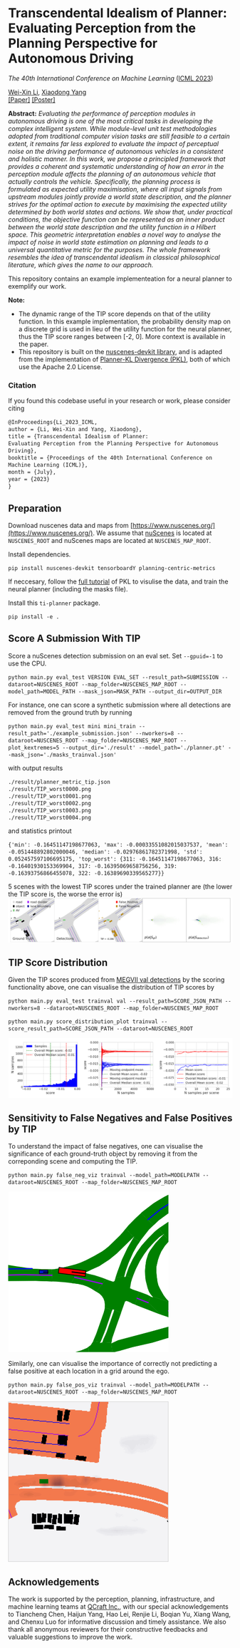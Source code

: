 # Transcendental Idealism of Planner:<br>Evaluating Perception from the Planning Perspective for Autonomous Driving

*The 40th International Conference on Machine Learning* ([ICML 2023](https://icml.cc/Conferences/2023))<br>

[Wei-Xin Li](http://www.svcl.ucsd.edu/~nicolas/), [Xiaodong Yang](https://xiaodongyang.org/) <br>
[[Paper]](https://arxiv.org/pdf/2306.07276.pdf) [[Poster]](poster.pdf)

**Abstract:**
*Evaluating the performance of perception modules in autonomous driving is
one of the most critical tasks in developing the complex intelligent
system. While module-level unit test methodologies adopted from
traditional computer vision tasks are still feasible to a certain extent,
it remains far less explored to evaluate the impact of perceptual noise on
the driving performance of autonomous vehicles in a consistent and
holistic manner.
In this work, we propose a principled framework that
provides a coherent and systematic understanding of how an error in the
perception module affects the planning of an autonomous vehicle that
actually controls the vehicle. Specifically, the planning process is
formulated as expected utility maximisation, where all input signals from
upstream modules jointly provide a world state description, and the
planner strives for the optimal action to execute by maximising the
expected utility determined by both world states and actions. We show
that, under practical conditions, the objective function can be
represented as an inner product between the world state description and
the utility function in a Hilbert space. This geometric interpretation
enables a novel way to analyse the impact of noise in world state
estimation on planning and leads to a universal
quantitative metric for the purposes. The whole framework resembles the
idea of transcendental idealism in classical philosophical literature,
which gives the name to our approach.*

This repository contains an example implementeation for a neural planner to exemplify our work.

**Note:**
- The dynamic range of the TIP score depends on that of the utility function. In this example implementation, the probability density map on a discrete grid is used in lieu of the utility function for the neural planner, thus the TIP score ranges between [-2, 0]. More context is available in the paper.
- This repository is built on the [nuscenes-devkit library](https://github.com/nutonomy/nuscenes-devkit/blob/master/LICENSE.txt), and is adapted from the implementation of [Planner-KL Divergence (PKL)](https://github.com/nv-tlabs/planning-centric-metrics/blob/master/LICENSE), both of which use the Apache 2.0 License.

### Citation
If you found this codebase useful in your research or work, please consider citing
```
@InProceedings{Li_2023_ICML,
author = {Li, Wei-Xin and Yang, Xiaodong},
title = {Transcendental Idealism of Planner:
Evaluating Perception from the Planning Perspective for Autonomous Driving},
booktitle = {Proceedings of the 40th International Conference on Machine Learning (ICML)},
month = {July},
year = {2023}
}
```

## Preparation
Download nuscenes data and maps from [https://www.nuscenes.org/](https://www.nuscenes.org/). We assume that [nuScenes](https://www.nuscenes.org/download) is located at `NUSCENES_ROOT` and nuScenes maps are located at `NUSCENES_MAP_ROOT`.

Install dependencies.

```
pip install nuscenes-devkit tensorboardY planning-centric-metrics
```

If neccesary, follow the [full tutorial](https://github.com/nv-tlabs/planning-centric-metrics#full-tutorial) of PKL to visulise the data, and train the neural planner (including the masks file).

Install this `ti-planner` package.
```
pip install -e .
```

## Score A Submission With TIP
Score a nuScenes detection submission on an eval set. Set `--gpuid=-1` to use the CPU.
```
python main.py eval_test VERSION EVAL_SET --result_path=SUBMISSION --dataroot=NUSCENES_ROOT --map_folder=NUSCENES_MAP_ROOT --model_path=MODEL_PATH --mask_json=MASK_PATH --output_dir=OUTPUT_DIR
```
For instance, one can score a synthetic submission where all detections are removed from the ground truth by running
```
python main.py eval_test mini mini_train --result_path='./example_submission.json' --nworkers=8 --dataroot=NUSCENES_ROOT --map_folder=NUSCENES_MAP_ROOT --plot_kextremes=5 --output_dir='./result' --model_path='./planner.pt' --mask_json='./masks_trainval.json'
```
with output results
```
./result/planner_metric_tip.json
./result/TIP_worst0000.png
./result/TIP_worst0001.png
./result/TIP_worst0002.png
./result/TIP_worst0003.png
./result/TIP_worst0004.png
```
and statistics printout
```
{'min': -0.16451147198677063, 'max': -0.00033551082015037537, 'mean': -0.051448892802000046, 'median': -0.02976861782371998, 'std': 0.052457597106695175, 'top_worst': {311: -0.16451147198677063, 316: -0.16401930153369904, 317: -0.16395069658756256, 319: -0.16393756866455078, 322: -0.16389690339565277}}
```
5 scenes with the lowest TIP scores under the trained planner are (the lower the TIP score is, the worse the error is)
<img src="./imgs/tip_worst.gif">

## TIP Score Distribution
Given the TIP scores produced from [MEGVII val detections](https://github.com/poodarchu/Det3D/tree/master/examples/cbgs) by the scoring functionality above, one can visualise the distribution of TIP scores by
```
python main.py eval_test trainval val --result_path=SCORE_JSON_PATH --nworkers=8 --dataroot=NUSCENES_ROOT --map_folder=NUSCENES_MAP_ROOT
```
```
python main.py score_distribution_plot trainval --score_result_path=SCORE_JSON_PATH --dataroot=NUSCENES_ROOT
```
<img src="./imgs/dist_tip.png">

## Sensitivity to False Negatives and False Positives by TIP
To understand the impact of false negatives, one can visualise the
significance of each ground-truth object by removing it from the correponding scene and computing the TIP.
```
python main.py false_neg_viz trainval --model_path=MODELPATH --dataroot=NUSCENES_ROOT --map_folder=NUSCENES_MAP_ROOT
```
<img src="./imgs/fneg_tip.gif">

Similarly, one can visualise the importance of correctly not predicting a false positive at each location in a grid around the ego.
```
python main.py false_pos_viz trainval --model_path=MODELPATH --dataroot=NUSCENES_ROOT --map_folder=NUSCENES_MAP_ROOT
```
<img src="./imgs/fpos_tip.gif">

## Acknowledgements
The work is supported by the perception, planning, infrastructure, and
machine learning teams at [QCraft Inc.](https://www.qcraft.ai/en), with our
special acknowledgements to
Tiancheng Chen, Haijun Yang, Hao Lei, Renjie Li, Boqian Yu, Xiang Wang,
and Chenxu Luo for informative discussion and timely assistance.
We also thank all anonymous reviewers for their constructive feedbacks and
valuable suggestions to improve the work.

